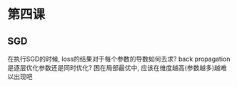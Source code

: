 # 第四课

## SGD
在执行SGD的时候, loss的结果对于每个参数的导数如何去求?
back propagation是逐层优化参数还是同时优化?
困在局部最优中, 应该在维度越高(参数越多)越难以出现吧